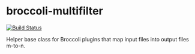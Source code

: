 # broccoli-multifilter

[![Build Status](https://travis-ci.org/broccolijs/broccoli-multifilter.svg?branch=master)](https://travis-ci.org/broccolijs/broccoli-multifilter)

Helper base class for Broccoli plugins that map input files into output files
m-to-n.
